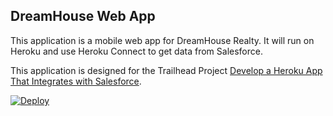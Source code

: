 DreamHouse Web App
------------------

This application is a mobile web app for DreamHouse Realty. It will run on Heroku and use Heroku Connect to get data from Salesforce.

This application is designed for the Trailhead Project [Develop a Heroku App That Integrates with Salesforce](https://trailhead.salesforce.com/content/learn/projects/develop-heroku-applications).

 <a href="https://heroku.com/deploy?template=https://github.com/Sanvima/intro-to-heroku">
  <img src="https://www.herokucdn.com/deploy/button.svg" alt="Deploy">
</a> 
